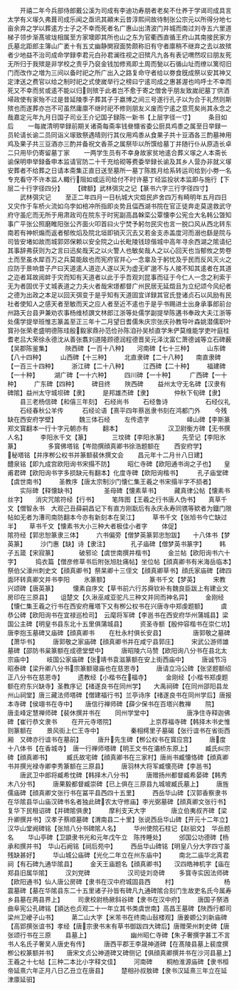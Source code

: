 <!-- { "loadSidebar": true } -->
　　开禧二年今兵部侍郎戴公溪为司成有李迪功寿朋者老矣不仕养于学谒司成具言太学有义塜久弗葺司成乐闻之亟讯其顚末云昔淳熙间故待制张公宗元以所得分地七亩余弃之学以葬逺方士子之不幸而死者名广惠山出清波门并城而南过刘寺五六里道梯子领步渐髙坡垅相属至方家墺即其所也山之东为官衢西直循王府山其南接民家方氏墓北距郎主簿山广袤十有五丈幽静閴寂面势颇称旧有守者廪稍不继弃之去以故殡者少地益不治司成命学録李君元白孙君澜徃视之旧殡凡九各有表记喟然叹曰朋友死无所归于我殡是非学校之责乎乃裒金钱加修焉即土周而甃以石循山址而缭以篱彻旧门而改作之増为三间以备时祀之所广出入之路复命守者给以劵食旣成祭以安其神又定津送之费官以给之制时祀之式使嵗举行之榜曰宁逺司成之惠甚渥也呜呼士不幸而死又不幸而贫或逺不能以归则殡于此者岂不愈于寄之僧舍乎朋友致嵗祀墓丁供洒埽政使有家殆不过是昔延陵季子葬其子于嬴博之间三号遂行孔子以为合于礼然则斯殡也而遂葬亦岂不可虽然庸廪不继时祀不修则朋友义废而宁逺之意荒矣尚其永念之哉嘉定元年九月日国子司业王介记国子録陈一新书【上层字径一寸】
　　条目如后
　　一每嵗清明举録前期关诸斋每斋率钱叄镮省委公厨具鸡黍之属至日举録一员轮请长谕二员同诣义塜致祭遇晴则行其仪用鸡黍从食果子共十豆酒各三酌墓神用鸡及果子共三豆酒亦三酌并备祝文香茶之属祭毕以所馔给墓丁并随行仆从原造长卓二只用毕仍寄留墓丁家
　　一两学生员有不幸身故家贫地逺合葬义塜之人本斋长谕保明申举録备申本监请官防二十千充给砌等费委举録长谕及其乡人营办非就义塜安葬者不给葬之日请本斋集正直日送至墓所一墓丁陈胜月给系转运司给到小劵一名专充看守不许本监人輙行阻如或运司给付不时许墓丁经监投状本监即与施行【下层二十行字径四分】
　　【碑额】武林弭灾之记【篆书六字三行字径四寸】
　　武林弭灾记
　　至正二年四月一日杭城大灾燬民庐舍四万有畸明年五月四日又灾作于车桥火流如乌孛如棓冲所指即炎势且偪西湖书院在官正徒奔走莫遑救武守府守虽庀而无所于用肃政司在院东于时宪副高昌榦栾公覃懐李公宪佥大名韩公曁知事广平张公照磨睢阳张公齐面火叩首曰火宁焚予躬勿民灾也言一脱口风从西北转东南若有神帜煽而返者郁攸熖及院北垣即销灭沉去又若金支赤盖度河而溺也繇是院与司皆安堵如故而城郭郊保赖以安全院之山长毗陵钱琼偕城中高年寻余西湖之隂请纪其事辞弗获则为之言曰迅矣哉天之以火警人也敏矣哉人之以心回天也当郁攸之势卷土而至虽水犀百万之兵莫能敌也而宪府官并心一念辠及于躬忧及乎民而反风灭火之应防于景响昔子产曰天道逺人道迩人遂以天为虚无旷邈不与人接不知其逺者在其道之迩者耳故阅衅于灾而知有天道者以此于乎吾观刘昆事而征于今仁人一念之利索于无为者固优于丈城表道之力夫火者哉宋璟都督广州民居无延燬且为立纪颂今风纪者之德为出政之本足以回天弭变于是乎知有天道固宜详録其官氏登诸贞石以风励有民社者使知人之感天者至敏而天之应人者至近不逺也于是乎书赐进士出身承事郎前台州路天台县尹兼劝农事杨维桢譔文林郎江浙等处儒学副提举陈遘书奉政大夫江浙等处儒学提举班惟志篆盖至正三年十二月望日耆儒朱庆宗张庆孙教导叶森姚潜儒职叶寳孙张荣老盛明德陈珪殷毅家鼎孙范俭孙陈洎孙吴桢直学朱俨莫维能学吏叶庭桂耆老吕大荣徐永德沈从善张翥刘道隆顾德润程德晋吴元泽沈富仁萧德诚等立石碑薮【吴郡陈鉴集】
　　陜西碑【一百十八种】　　河南碑【七十三种】
　　山东碑【八十四种】　　　山西碑【十三种】
　　北直隶碑【二十八种】　　南直隶碑【一百三十四种】
　　浙江碑【二十八种】　　　江西碑【二十种】
　　福建碑【一十种】　　　湖广碑【一十六种】
　　四川碑【一十种】　　　广西碑【一十种】
　　广东碑【四种】
　　碑目终
　　陜西碑
　　益州太守无名碑【汉隶有碑隂】益州太守城坝碑【隶】
　　是邦雄杰碑【隶】　　　　仲秋下旬碑【隶】
　　县三老杨信碑【和僖三年刻】　石经尚书
　　石经鲁诗　　　　　　石经仪礼
　　石经春秋公羊传　　　石经论语【熹平四年蔡邕隶书刻在鸿都门外
　　今残缺在西安府学壁】　　　　魏三体石经
　　左传遗字　　　　　　峄山碑【李斯篆郑文寳翻本一行十字元朝亦有
　　翻本】　　　　　　　　汉卫尉衡方碑【无书撰人名】
　　李阳氷千文【篆】　　　　三坟碑【李阳氷篆】
　　先茔记【李阳氷篆】　　　　　多寳佛塔铭【岑勋撰顔真卿书徐浩题额在
　　西安府学】　　　　　　　秘塔铭【并序栁公权书并篆额裴休撰文会
　　昌元年十二月卄八日建】　　　　醴泉铭【即九成宫欧阳询书宋搨不防】
　　昭仁寺碑【欧阳通书询之子也】　　皇甫君碑【欧阳询书字多损缺元有翻本】化度寺碑【欧阳询楷书】　　　孔子庙堂碑【虞世南书】
　　圣教序【唐太宗制沙门懐仁集王羲之书宋搨半字不损者】
　　实际碑【释懐缺书】　　　　　圣母碑【懐素草书】
　　藏真律公帖【懐素书丝字】　　消灾咒隂符经【行书】
　　笔阵图【王羲之行书唐人伪书】　　真草千文【僧智永书　大观己丑薛嗣昌记下有直方刚翫后有永庆永寿同镌等欵者为鐡门限帖如无者为漕司南防翻本今亦有新刻本在吴江】
　　草书千文【张旭书今亡缺过半】　　草书千文【懐素书大小三种大者极佳小者字
　　体促】　　　　　　　　隂符经【郭忠恕篆隶三体】
　　六书偏旁【僧梦英篆郭忠恕跋】　　十八体书【梦英篆】
　　沙门惠【缺】诗【隶注】　　　　孔子庙碑【僧梦英书篆字】
　　韩子五箴【宋寂篆】　　　　破邪论【虞世南撰并楷书】
　　金兰帖【欧阳询书六十字】　　　捣衣篇【僧彦修草书后附张旭肚痛帖】坐位帖【顔真卿书有米海岳临本】　　祭伯父濠州刺史文【顔真卿书】祭杲卿十三侄文【顔真卿草书】顔氏家庙碑【碑四面环转真卿文并书李阳
　　氷篆额】　　　　　　　篆书千文【梦英】
　　宋教兴颂碑【唐英篆】　　　懐素自序文【草书前六行苏舜钦补有魏良臣跋上有建业文房印在三原县】　　诅楚文【久湫巫咸亚驼凡三种文并同而神名异】
　　金刚经【懐仁集王羲之行书在西安府雁塔下又有栁公权书在兴唐寺中郑虔题额】
　　虞恭公碑【欧阳询书在宜禄巡检司】　云麾将军碑【李邕书在西安府华州蒲城县】梁国公主碑【明皇书县东北十五里俱蒲城县】
　　资圣寺额【殷仲容楷书在崇仁坊】　唐李抱玉墓碑又庙碑【顔真卿书
　　在杜永村俱长安县】　　　　　唐郭敬之墓碑【萧华书】
　　唐郭敬之家庙碑【顔真卿书并在咸宁县郭庄】
　　宋武公游师雄墓碑【邵防书枲篆额在成德堂壁中】
　　唐昭陵六马赞【欧阳询八分书在县北太宗庙中】
　　岐国公家庙碑【张靖书袁滋篆额在安上街西庙中】
　　唐诚节冯昭泰碑【梁升卿八分书宗篆额寝庙也在慈恩寺】
　　唐请立冯公碑【张坚题额绍正八分书在慈恩寺】
　　遗教经【小楷书在福寺】　　　金刚经【小楷书郑虔题额在府东兴缺寺】圣教序记【禇遂良书在同州学】　　大禹祠碑【在同州邵阳县龙州山祠堂】唐三藏法师塔碑【僧建福行书】兰亭诗序【禇遂良书在同州学后】唐报本寺碑【侯翊书在寺中】　　唐信行禅师碑【薛少保书在百塔兴教禅
　　院】　　　　　　　　唐圭峰定慧禅师碑【裴休撰并书在
　　同州学堂中】　　　　　　唐净住寺释迦佛碑【崔行恭文隶书
　　在开元寺塔院】　　　　　　上京荐福寺碑【韩择木书史惟则篆额在
　　景风街上仁王寺中】　　　　　秦相樗里子墓碣【张行谊书在省街西厢　又碑亦行谊书在墓前】　　　唐升先生碑【栁公权书在寳应宫】
　　唐度十八体书【在香城寺】　唐一行禅师塔碑【明王文书在灞桥东原上】
　　臧氏纠宗碑【顔真卿书】　　　臧氏故宅碑【顔真卿书在三家村】唐尚书臧懐恪碑【顔真卿书并撰光禄寺卿李秀篆额在三原县】
　　唐羽林大将军臧懐亮碑【李邕书】
　　唐武卫中郎将臧希忱碑【韩择木八分书】
　　唐赠扬州都督臧希晏碑【韩秀木八分书】
　　唐果毅都督臧崇碑【已上俱在三原县九城坡臧氏墓上】
　　唐旌儒庙碑【顔真卿文张行书在冨平县西四十五里】
　　西岳华山碑【汉郭香察隶书在华隂县华山庙汉碑书名者独此碑农太守修庙】李光弼墓碑【顔真卿文张行书】　复华下民租诏碑【并碑隂俱隶】
　　摩利支天大字　　　　唐立伯夷叔齐碑【梁升卿撰并书】汉孝子蔡顺墓碑【渭南县二十里】张说西岳华山碑【开元十二年立】汉华山堂阙碑铭【张旭八分书碑隂人名】
　　华州使院石柱记【赵驲文】　华岳题名
　　华山亭碑【卫顗隶书光和元年戊午立　陈抟睡处】
　　邠国公功德碑【杨承和撰并书】　华山石阙铭【祠后苑中】
　　西岳华山碑铭【明皇八分大字四寸虽残缺甚好】
　　华山城公庙碑【光化二年立在州东庙中】
　　南北二庙华北真君祠【有石碑九通华隂县】
　　金天王庙题名【顔真卿书】　　汉四皓神机字【庙在郑县旧属华隂】
　　汉刘党碑　　　　　　汉司徒刘竒碑
　　多寳寺实因法师碑【欧阳通书】仙人唐公房碑【隶书在汉中府城固县西
　　村】　　　　　　　　杨震墓碑【墓在华隂县东二十五里诸子孙皆有碑凡九通碑隂合刻门生故吏名氏今属寿乡县墓在两县界上】
　　司隶校尉杨厥斜谷碑【隶书在汉中府】
　　唐国子祭酒曲阜宪公孔碑铭【頴达也贞观二十一年立其书类虞世南】高昌王墓碑【陜西行都司梁州卫巙子山书】
　　苐二山大字【米芾书在终南山鼔楼观】唐姜嫄公刘新庙碑【高郢撰张谊书】孝经【唐宗隶书末有草书御跋四大碑后】唐赠荣州刺史碑【唐张颂行书在三原
　　县墓上】　　　　　　　幽州昭仁寺碑【朱子奢撰字甚工不言书人名氏子奢吴人唐史有传】　　　唐西平郡王李晟神道碑【在髙陵县墓上裴度撰栁公权篆额并书】　　唐宋文贞公神道碑又碑侧记【俱顔真卿撰并书在沙河县墓上】　王羲之十七帖【三种二本比小字释文佳】
　　河南碑
　　桐柏淮源庙碑【隶书桓帝延熹六年正月八日乙丑立在唐县】
　　楚相孙叔敖碑【隶书汉延熹三年立在延津廪延驲】
